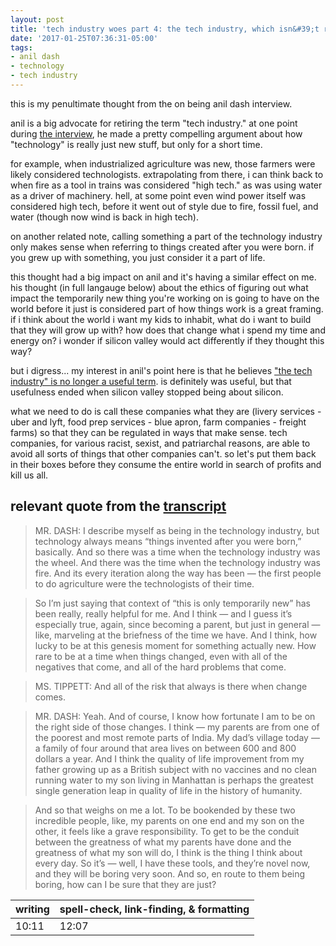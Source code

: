 ```yaml
---
layout: post
title: 'tech industry woes part 4: the tech industry, which isn&#39;t real, will consume the whole world if we let it'
date: '2017-01-25T07:36:31-05:00'
tags:
- anil dash
- technology
- tech industry
---
```


this is my penultimate thought from the on being anil dash interview.

anil is a big advocate for retiring the term "tech industry." at one point during [the interview](http://www.onbeing.org/program/anil-dash-tech-s-moral-reckoning/), he made a pretty compelling argument about how "technology" is really just new stuff, but only for a short time. 

for example, when industrialized agriculture was new, those farmers were likely considered technologists. extrapolating from there, i can think back to when fire as a tool in trains was considered "high tech." as was using water as a driver of machinery. hell, at some point even wind power itself was considered high tech, before it went out of style due to fire, fossil fuel, and water (though now wind is back in high tech).

on another related note, calling something a part of the technology industry only makes sense when referring to things created after you were born. if you grew up with something, you just consider it a part of life. 

this thought had a big impact on anil and it's having a similar effect on me. his thought (in full langauge below) about the ethics of figuring out what impact the temporarily new thing you're working on is going to have on the world before it just is considered part of how things work is a great framing. if i think about the world i want my kids to inhabit, what do i want to build that they will grow up with? how does that change what i spend my time and energy on? i wonder if silicon valley would act differently if they thought this way?

but i digress... my interest in anil's point here is that he believes ["the tech industry" is no longer a useful term](https://medium.com/humane-tech/there-is-no-technology-industry-44774dfb3ed7#.dqvqb9auw). is definitely was useful, but that usefulness ended when silicon valley stopped being about silicon. 

what we need to do is call these companies what they are (livery services - uber and lyft, food prep services - blue apron, farm companies - freight farms) so that they can be regulated in ways that make sense. tech companies, for various racist, sexist, and patriarchal reasons, are able to avoid all sorts of things that other companies can't. so let's put them back in their boxes before they consume the entire world in search of profits and kill us all. 

## relevant quote from the [transcript](http://www.onbeing.org/program/anil-dash-tech-s-moral-reckoning/transcript/9139)


> MR. DASH: I describe myself as being in the technology industry, but technology always means “things invented after you were born,” basically. And so there was a time when the technology industry was the wheel. And there was the time when the technology industry was fire. And its every iteration along the way has been — the first people to do agriculture were the technologists of their time.

> So I’m just saying that context of “this is only temporarily new” has been really, really helpful for me. And I think — and I guess it’s especially true, again, since becoming a parent, but just in general — like, marveling at the briefness of the time we have. And I think, how lucky to be at this genesis moment for something actually new. How rare to be at a time when things changed, even with all of the negatives that come, and all of the hard problems that come.

> MS. TIPPETT: And all of the risk that always is there when change comes.

> MR. DASH: Yeah. And of course, I know how fortunate I am to be on the right side of those changes. I think — my parents are from one of the poorest and most remote parts of India. My dad’s village today — a family of four around that area lives on between 600 and 800 dollars a year. And I think the quality of life improvement from my father growing up as a British subject with no vaccines and no clean running water to my son living in Manhattan is perhaps the greatest single generation leap in quality of life in the history of humanity.

> And so that weighs on me a lot. To be bookended by these two incredible people, like, my parents on one end and my son on the other, it feels like a grave responsibility. To get to be the conduit between the greatness of what my parents have done and the greatness of what my son will do, I think is the thing I think about every day. So it’s — well, I have these tools, and they’re novel now, and they will be boring very soon. And so, en route to them being boring, how can I be sure that they are just?

<table>
	<thead>
		<tr>
			<th>writing</th>
			<th>spell-check, link-finding, & formatting</th>
		</tr>
	</thead>
	<tbody>
		<tr>
			<td>10:11</td>
			<td>12:07</td>
		</tr>
	</tbody>
</table>